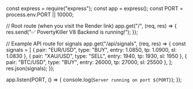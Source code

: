 const express = require("express");
const app = express();
const PORT = process.env.PORT || 10000;

// Root route (when you visit the Render link)
app.get("/", (req, res) => {
  res.send("✅ PovertyKiller V8 Backend is running!");
});

// Example API route for signals
app.get("/api/signals", (req, res) => {
  const signals = [
    { pair: "EUR/USD", type: "BUY", entry: 1.0850, tp: 1.0900, sl: 1.0830 },
    { pair: "XAU/USD", type: "SELL", entry: 1940, tp: 1930, sl: 1950 },
    { pair: "BTC/USD", type: "BUY", entry: 26000, tp: 27000, sl: 25500 },
  ];
  res.json(signals);
});

app.listen(PORT, () => {
  console.log(`Server running on port ${PORT}`);
});